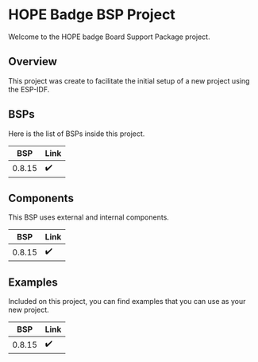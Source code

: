 # HOPE Badge BSP Project

Welcome to the HOPE badge Board Support Package project.

## Overview

This project was create to facilitate the initial setup of a new project using the ESP-IDF.

## BSPs

Here is the list of BSPs inside this project.

|     BSP     |       Link       |
|-------------|------------------|
| 0.8.15      |:heavy_check_mark:|

## Components

This BSP uses external and internal components.

|     BSP     |       Link       |
|-------------|------------------|
| 0.8.15      |:heavy_check_mark:|

## Examples

Included on this project, you can find examples that you can use as your new project.

|     BSP     |       Link       |
|-------------|------------------|
| 0.8.15      |:heavy_check_mark:|
